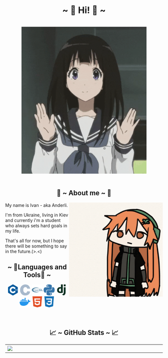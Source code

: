 <div align="center">
    <h1 align="center">~ 👋 Hi! 👋 ~</h1>
    <br>
    <img hight="400" width="400" alt="Hi!" src="assets/hi.gif">
    </div>
<br>

<div>
    <h2 align="center"> 💬 ~ About me ~ 💬 </h2>
    <img hight="300" width="300" src="assets/about.gif" align="right">
    <p>My name is Ivan - aka Anderli.</p>
    <p>I'm from Ukraine, living in Kiev and currently i'm a student who always sets hard goals in my life.</p>
    <p>That's all for now, but I hope there will be something to say in the future.(>.<)</p>
</div>

<div>
    <h2 align="center">  ~ 🔧Languages and Tools🔧 ~ </h2>
    <div align="center">
    <img alt="C++" width="35px" src="assets/icons/cplusplus.svg"/>
    <img alt="C" width="35px" src="assets/icons/c.svg"/>
    <img alt="OpenGL" width="35px" src="assets/icons/opengl.svg"/>
    <img alt="Python" width="35px" src="assets/icons/python.svg"/>
    <img alt="Django" width="35px" src="assets/icons/django.svg"/>
    <img alt="Docker" width="35px" src="assets/icons/docker.svg"/>
    <img alt="HTML" width="35px" src="assets/icons/html5.svg"/>
    <img alt="CSS" width="35px" src="assets/icons/css3.svg"/>
    </div>
</div>

<br>
<br>

<div>
    <h2 align="center"> 📈 ~ GitHub Stats ~ 📈 </h2>
    <p align="center">
        <table>
        <tr>
            <td><img width="550px" align="left" src="https://github-readme-stats.vercel.app/api?username=Anderli-dev&hide_border=true&count_private=false&layout=compact&hide_title=true&show_icons=true&theme=dark&icon_color=5194f0&bg_color=0d1117&hide=stars" /></td>
            <td><img width="550px" src="https://github-readme-stats.vercel.app/api/top-langs/?username=Anderli-dev&hide=html&layout=compact&hide_border=true&hide_title=true&theme=dark&icon_color=5194f0&bg_color=0d1117" /></td>
        </tr>   
        </table>
    </p>
</div>

